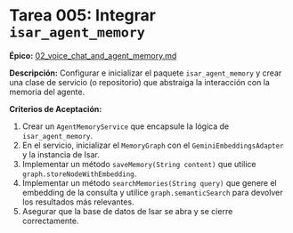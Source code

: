 # Tarea 005: Integrar `isar_agent_memory`

**Épico:** [02_voice_chat_and_agent_memory.md](../epics/02_voice_chat_and_agent_memory.md)

**Descripción:**
Configurar e inicializar el paquete `isar_agent_memory` y crear una clase de servicio (o repositorio) que abstraiga la interacción con la memoria del agente.

**Criterios de Aceptación:**

1.  Crear un `AgentMemoryService` que encapsule la lógica de `isar_agent_memory`.
2.  En el servicio, inicializar el `MemoryGraph` con el `GeminiEmbeddingsAdapter` y la instancia de Isar.
3.  Implementar un método `saveMemory(String content)` que utilice `graph.storeNodeWithEmbedding`.
4.  Implementar un método `searchMemories(String query)` que genere el embedding de la consulta y utilice `graph.semanticSearch` para devolver los resultados más relevantes.
5.  Asegurar que la base de datos de Isar se abra y se cierre correctamente.
